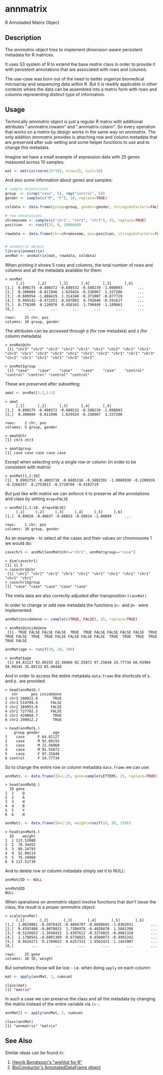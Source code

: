 # annmatrix #

R Annotaded Matrix Object

## Description ##

The *annmatrix* object tries to implement dimension-aware persistent metadata for R matrices.

It uses S3 system of R to extend the base *matrix* class in order to provide it with persistent annotations that are associated with rows and columns.

The use-case was born out of the need to better organize biomedical microarray and sequencing data within R.
But it is readily applicable in other contexts where the data can be assembled into a matrix form with rows and columns representing distinct type of information.

## Usage ##

Technically *annmatrix* object is just a regular *R* matrix with additional attributes ".annmatrix.rowann" and ".annmatrix.colann".
So every operation that works on a *matrix* by design works in the same way on *annmatrix*.
The only addition *annmatrix* provides is attaching row and column metadata that are preserved after sub-setting and some helper functions to use and to change this metadata.

Imagine we have a small example of expression data with 25 genes measured across 10 samples:

```r
mat <- matrix(rnorm(25*10), nrow=25, ncol=10)
```

And also some information about genes and samples:

```r
# sample annotations
group  <- c(rep("case", 5), rep("control", 5))
gender <- sample(c("M", "F"), 10, replace=TRUE)

coldata <- data.frame(group=group, gender=gender, stringsAsFactors=FALSE)

# row annotations
chromosome <- sample(c("chr1", "chr2", "chr3"), 25, replace=TRUE)
position   <- runif(25, 0, 1000000)

rowdata <- data.frame(chr=chromosome, pos=position, stringsAsFactors=FALSE)


# annmatrix object
library(annmatrix)
annMat <- annmatrix(mat, rowdata, coldata)
```

When printing it shows 5 rows and columns, the total number of rows and columns and all the metadata available for them:

```
> annMat
     [,1]      [,2]      [,3]      [,4]      [,5]      [,6]
[1,]  0.890275 -0.400372 -0.688532 -0.580239 -1.088893       ...
[2,]  0.300604 -0.011946  1.629424 -0.338967  1.337206       ...
[3,] -0.609954 -1.088419  1.314340 -0.271007 -0.877729       ...
[4,]  0.999142 -0.472251  0.507093  0.792640 -0.591627       ...
[5,]  0.776209  0.126976  0.456343  1.790449 -1.189061       ...
[6,]       ...       ...       ...       ...       ...       ...

rows:    25 chr, pos
columns: 10 group, gender
```

The attributes can be accessed through `@` (for row metadata) and `$` (for column metadata)

```
> annMat@chr
 [1] "chr3" "chr3" "chr2" "chr2" "chr1" "chr2" "chr2" "chr1" "chr1" "chr3" "chr1" "chr3" "chr3" "chr1" "chr1" "chr2" "chr1" "chr1" "chr3" "chr2" "chr1" "chr1" "chr1" "chr3" "chr2"

> annMat$group
 [1] "case"    "case"    "case"    "case"    "case"    "control" "control" "control" "control" "control"
```

These are preserved after subsetting:

```r
amat <- annMat[1:2,1:5]
```

```
> amat
     [,1]      [,2]      [,3]      [,4]      [,5]
[1,]  0.890275 -0.400372 -0.688532 -0.580239 -1.088893
[2,]  0.300604 -0.011946  1.629424 -0.338967  1.337206

rows:    2 chr, pos
columns: 5 group, gender

> amat@chr
[1] chr3 chr3

> amat$group
[1] case case case case case
```

Except when selecting only a single row or column (in order to be consistent with *matrix*)

```
> annMat[1,1:10]
[1]  0.8902753 -0.4003718 -0.6885316 -0.5802391 -1.0888930 -0.2200916 -0.3266357  0.2753813 -0.5720766 -0.4183719
```

But just like with *matrix* we can enforce it to preserve all the annotations and class by setting `drop=FALSE`

```
> annMat[1,1:10, drop=FALSE]
     [,1]     [,2]     [,3]     [,4]     [,5]     [,6]
[1,]  0.89028 -0.40037 -0.68853 -0.58024 -1.08889      ...

rows:    1 chr, pos
columns: 10 group, gender
```

As an example - to select all the cases and their values on chromosome 1 we would do:

```r
casechr1 <- annMat[annMat@chr=="chr1", annMat$group=="case"]
```

```
> dim(casechr1)
[1] 11 5
> casechr1@chr
 [1] "chr1" "chr1" "chr1" "chr1" "chr1" "chr1" "chr1" "chr1" "chr1" "chr1" "chr1"
> casechr1$group
[1] "case" "case" "case" "case" "case"
```

The meta data are also correctly adjusted after transposition `t(annMat)`.

In order to change or add new metadata the functions `$<-` and `@<-` were implemented:

```r
annMat@insideGene <- sample(c(TRUE, FALSE), 25, replace=TRUE)
```

```
> annMat@insideGene
 [1]  TRUE FALSE FALSE FALSE  TRUE  TRUE FALSE FALSE FALSE FALSE  TRUE  TRUE FALSE  TRUE  TRUE FALSE FALSE FALSE FALSE  TRUE  TRUE  TRUE  TRUE  TRUE FALSE
```

```r
annMat$age <- runif(10, 20, 100)
```

```
> annMat$age
 [1] 64.81127 92.89155 22.56060 92.55872 97.25848 24.77734 66.93904 58.09345 35.89132 85.40440
```

And in order to access the entire metadata `data.frame` the shortcuts of `$.` and `@.` are provided.

```
> head(annMat@.)
   chr      pos insideGene
1 chr3 340922.4       TRUE
2 chr3 514709.4      FALSE
3 chr2 389955.8      FALSE
4 chr2 727702.3      FALSE
5 chr1 424868.7       TRUE
6 chr2 299012.2       TRUE

> head(annMat$.)
    group gender      age
1    case      F 64.81127
2    case      M 92.89155
3    case      M 22.56060
4    case      M 92.55872
5    case      F 97.25848
6 control      F 24.77734
```

So to change the entire row or column metadata `data.frame` we can use:

```r
annMat@. <- data.frame(ID=1:25, gene=sample(LETTERS, 25, replace=TRUE))
```

```
> head(annMat@.)
  ID gene
1  1    Q
2  2    A
3  3    H
4  4    B
5  5    Y
6  6    H
```

```r
annMat$. <- data.frame(ID=1:10, weight=runif(10, 50, 150))
```

```
> head(annMat$.)
  ID    weight
1  1 113.52080
2  2  78.34452
3  3  88.24793
4  4  52.00214
5  5  75.24068
6  6 117.52739
```

And to delete row or column metadata simply set it to NULL:

```r
annMat@ID <- NULL
```

```
annMat@ID
NULL
```

When operations on *annmatrix* object involve functions that don't loose the class, the result is a proper *annmatrix* object:

```
> scale(annMat)
     [,1]       [,2]       [,3]       [,4]       [,5]       [,6]
[1,]  1.0629881 -0.5076425 -0.4604707 -0.6699645 -1.0362031        ...
[2,]  0.4397408 -0.0078033  1.7386978 -0.4026870  1.5841398        ...
[3,] -0.5226653 -1.3930432  1.4397612 -0.3274025 -0.8081328        ...
[4,]  1.1780541 -0.6001389  0.6738821  0.8508873 -0.4991242        ...
[5,]  0.9424271  0.1709652  0.6257331  1.9562431 -1.1443907        ...
[6,]        ...        ...        ...        ...        ...        ...

rows:    25 gene
columns: 10 ID, weight
```

But sometimes those will be lost - i.e. when doing `apply` on each column:

```r
mat <- apply(annMat, 2, cumsum)
```

```
class(mat)
[1] "matrix"
```

In such a case we can preserve the class and all the metadata by changing the matrix instead of the entire variable via `[<-`:

```r
annMat[] <- apply(annMat, 2, cumsum)
```

```
class(annMat)
[1] "annmatrix" "matrix"
```

## See Also ##

Similar ideas can be found in:

1. [Henrik Bengtsson's "wishlist for R"](https://github.com/HenrikBengtsson/Wishlist-for-R/issues/2)
2. [BioConductor's AnnotatedDataFrame object](https://bioconductor.org/packages/devel/bioc/manuals/Biobase/man/Biobase.pdf)

